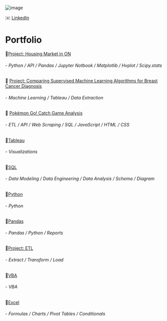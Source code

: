 
![image](https://github.com/a-matos/Andreza_Santos/assets/114877740/ec457bdc-1e75-41b0-b109-abc71ff4c588)

   :envelope: [LinkedIn](https://www.linkedin.com/in/andreza-dos-santos-a3609b44)              

# Portfolio

:pushpin:[Project: Housing Market in ON](https://github.com/a-matos/project_1-team_12.git)
  ######  - Python / API / Pandas / Jupyter Notbook / Matplotlib / Hvplot / Scipy.stats
 
:pushpin: [Project: Comparing Supervised Machine Learning Algorithms for Breast Cancer Diagnosis](https://github.com/Ahmadhha/UTOR_Project4_Team5.git)
  ######  - Machine Learning / Tableau / Data Extraction 
 
:pushpin: [Pokémon Go! Catch Game Analysis](https://github.com/a-matos/Project-Pokemon_Catch_Game_Analysis.git)
  ######  - ETL / API / Web Scraping / SQL / JavaScript / HTML / CSS

:pushpin:[Tableau](https://github.com/a-matos/Tableau.git)
  ######  - Visualizations
 
:pushpin:[SQL](https://github.com/a-matos/sql-challenge.git)
  ######   - Data Modeling / Data Engineering / Data Analysis / Schema / Diagram

:pushpin:[Python](https://github.com/a-matos/python-challenge.git)
  ######   - Python
  
:pushpin:[Pandas](https://github.com/a-matos/pandas-challenge.git)
  ######   - Pandas / Python / Reports

:pushpin:[Project: ETL](https://github.com/a-matos/Project_Crowdfunding_ETL.git)
  ######   - Extract / Transform / Load
  
:pushpin:[VBA](https://github.com/a-matos/VBA-challenge.git)
  ######   - VBA

:pushpin:[Excel](https://github.com/a-matos/excel-challenge.git)
  ######   - Formulas / Charts / Pivot Tables / Conditionals
  



  
  
  
  



